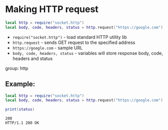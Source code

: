 # Making HTTP request

```lua
local http = require("socket.http")
local body, code, headers, status = http.request("https://google.com")
```

- `require("socket.http")` - load standard HTTP utility lib
- `http.request` - sends GET request to the specified address
- `https://google.com` - sample URL
- `body, code, headers, status` - variables will store response body, code, headers and status

group: http

## Example: 
```lua
local http = require("socket.http")
local body, code, headers, status = http.request("https://google.com")

print(status)
```
```
200
HTTP/1.1 200 OK

```

